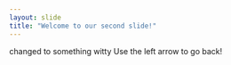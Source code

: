 ```yaml
---
layout: slide
title: "Welcome to our second slide!"
---
```

changed to something witty
Use the left arrow to go back!
